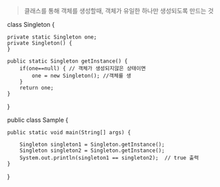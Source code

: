 > 클래스를 통해 객체를 생성할때, 객체가 유일한 하나만 생성되도록 만드는 것

class Singleton {

    private static Singleton one;
    private Singleton() {
    }

    public static Singleton getInstance() {
        if(one==null) { // 객체가 생성되지않은 상태이면
            one = new Singleton(); //객체를 생
        }
        return one;
    }
}

public class Sample {

    public static void main(String[] args) {
    
        Singleton singleton1 = Singleton.getInstance();
        Singleton singleton2 = Singleton.getInstance();
        System.out.println(singleton1 == singleton2);  // true 출력
    }
}
